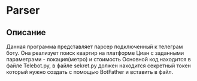 # Parser
## Описание
Данная программа представляет парсер подключенный к телеграм боту.
Она реализует поиск квартир на платформе Циан с заданными параметрами - локация(метро) и стоимость
Основной код находится в файле Telebot.py, в файле sekret.py должен находится секретный токен который нужно создать с помощью BotFather и вставить в файл.

